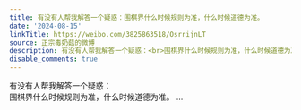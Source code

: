 ```yaml
---
title: 有没有人帮我解答一个疑惑：围棋界什么时候规则为准，什么时候道德为准。
date: '2024-08-15'
linkTitle: https://weibo.com/3825863518/OsrrijnLT
source: 正宗毒奶菇的微博
description: 有没有人帮我解答一个疑惑：<br>围棋界什么时候规则为准，什么时候道德为准。  ...
disable_comments: true
---
```

有没有人帮我解答一个疑惑：<br>围棋界什么时候规则为准，什么时候道德为准。  ...